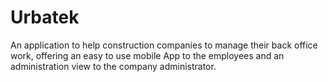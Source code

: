 # Urbatek

An application to help construction companies to manage their back office work, offering an easy to use mobile App to the employees and an administration view to the company administrator.
